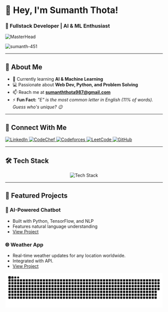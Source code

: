 # **👋 Hey, I'm Sumanth Thota!**  
### **🚀 Fullstack Developer | AI & ML Enthusiast**  

![MasterHead](https://img.freepik.com/free-photo/3d-portrait-people_23-2150793856.jpg)  

<p align="left"> 
  <img src="https://komarev.com/ghpvc/?username=sumanth-451&label=Profile%20views&color=0e75b6&style=flat" alt="sumanth-451" /> 
</p>

---

## **🌱 About Me**  
- 🔭 Currently learning **AI & Machine Learning**  
- 💻 Passionate about **Web Dev, Python, and Problem Solving**  
- 📫 Reach me at **sumanththota987@gmail.com**  
- ⚡ **Fun Fact:** *"E" is the most common letter in English (11% of words). Guess who's unique? 😉*  

---

## **🔗 Connect With Me**  
<p align="left">
  <a href="https://linkedin.com/in/sumanth-thota-656b4032a" target="_blank">
    <img src="https://img.shields.io/badge/LinkedIn-0077B5?style=for-the-badge&logo=linkedin&logoColor=white" alt="LinkedIn">
  </a>
  <a href="https://www.codechef.com/users/sumanth451" target="_blank">
    <img src="https://img.shields.io/badge/CodeChef-%23964B00.svg?style=for-the-badge&logo=CodeChef&logoColor=white" alt="CodeChef">
  </a>
  <a href="https://codeforces.com/profile/sumanth451" target="_blank">
    <img src="https://img.shields.io/badge/Codeforces-1F8ACB?style=for-the-badge&logo=codeforces&logoColor=white" alt="Codeforces">
  </a>
  <a href="https://www.leetcode.com/sumanth451" target="_blank">
    <img src="https://img.shields.io/badge/LeetCode-FFA116?style=for-the-badge&logo=LeetCode&logoColor=black" alt="LeetCode">
  </a>
  <a href="https://github.com/sumanth-451" target="_blank">
    <img src="https://img.shields.io/badge/GitHub-100000?style=for-the-badge&logo=github&logoColor=white" alt="GitHub">
  </a>
</p>

---

## **🛠️ Tech Stack**  
<p align="center">
  <img src="https://skillicons.dev/icons?i=c,cpp,java,python,html,css,js,react,nodejs,express,mongodb,mysql,git,tailwind,bootstrap,opencv,tensorflow,pytorch&perline=9" alt="Tech Stack" />
</p>

---

## **📌 Featured Projects**  
### **🤖 AI-Powered Chatbot**  
- Built with Python, TensorFlow, and NLP  
- Features natural language understanding  
- [View Project](https://github.com/Sumanth-451/Ayurbot)  

### **🌐 Weather App**  
- Real-time weather updates for any location worldwide.
- Integrated with API. 
- [View Project](https://github.com/Sumanth-451/Weather1)  

<picture>
  <source media="(prefers-color-scheme: dark)" srcset="https://raw.githubusercontent.com/Sumanth-451/Sumanth-451/output/github-snake-dark.svg" />
  <source media="(prefers-color-scheme: light)" srcset="https://raw.githubusercontent.com/Sumanth-451/Sumanth-451/output/github-snake.svg" />
  <img alt="github-snake" src="https://raw.githubusercontent.com/Sumanth-451/Sumanth-451/output/github-snake.svg" />
</picture>


<!--### **👁️ Real-Time Object Detection**  
- Computer vision using OpenCV  
- Custom-trained YOLO model  
- [View Project](#)  

---

<!---## **📝 Latest Blog Posts**  
- [How I Built My First AI Model](#)  
- [React Hooks Explained Simply](#)  
- [Python Tips for Beginners](#)  
